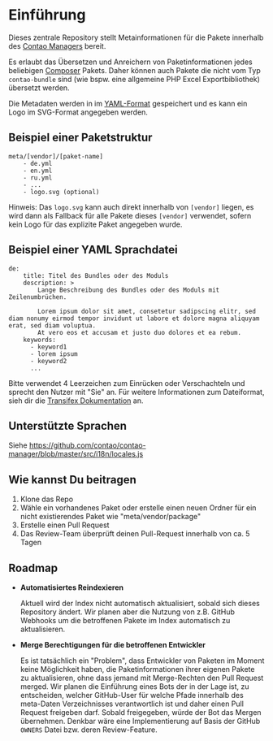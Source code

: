 # Einführung

Dieses zentrale Repository stellt Metainformationen für die Pakete innerhalb des [Contao Managers][3] bereit.

Es erlaubt das Übersetzen und Anreichern von Paketinformationen jedes beliebigen [Composer][1] Pakets. Daher können
auch Pakete die nicht vom Typ `contao-bundle` sind (wie bspw. eine allgemeine PHP Excel Exportbibliothek) übersetzt
werden.

Die Metadaten werden in im [YAML-Format][4] gespeichert und es kann ein Logo im SVG-Format angegeben werden.

## Beispiel einer Paketstruktur

```
meta/[vendor]/[paket-name]
    - de.yml
    - en.yml
    - ru.yml
    - ...
    - logo.svg (optional)
```

Hinweis: Das `logo.svg` kann auch direkt innerhalb von `[vendor]` liegen, es wird dann als Fallback für alle Pakete
dieses `[vendor]` verwendet, sofern kein Logo für das explizite Paket angegeben wurde.

## Beispiel einer YAML Sprachdatei

```
de:
    title: Titel des Bundles oder des Moduls
    description: >
        Lange Beschreibung des Bundles oder des Moduls mit Zeilenumbrüchen.

        Lorem ipsum dolor sit amet, consetetur sadipscing elitr, sed diam nonumy eirmod tempor invidunt ut labore et dolore magna aliquyam erat, sed diam voluptua.
        At vero eos et accusam et justo duo dolores et ea rebum.
    keywords:
      - keyword1
      - lorem ipsum
      - keyword2
      ...
```

Bitte verwendet 4 Leerzeichen zum Einrücken oder Verschachteln und sprecht den Nutzer mit "Sie" an.
Für weitere Informationen zum Dateiformat, sieh dir die [Transifex Dokumentation][2] an.

## Unterstützte Sprachen

Siehe https://github.com/contao/contao-manager/blob/master/src/i18n/locales.js

## Wie kannst Du beitragen

1. Klone das Repo
2. Wähle ein vorhandenes Paket oder erstelle einen neuen Ordner für ein nicht existierendes Paket wie "meta/vendor/package"
3. Erstelle einen Pull Request
4. Das Review-Team überprüft deinen Pull-Request innerhalb von ca. 5 Tagen

## Roadmap

* **Automatisiertes Reindexieren**

    Aktuell wird der Index nicht automatisch aktualisiert, sobald sich dieses Repository ändert. Wir planen aber die
    Nutzung von z.B. GitHub Webhooks um die betroffenen Pakete im Index automatisch zu aktualisieren.

* **Merge Berechtigungen für die betroffenen Entwickler**

    Es ist tatsächlich ein "Problem", dass Entwickler von Paketen im Moment keine Möglichkeit haben, die Paketinformationen
    ihrer eigenen Pakete zu aktualisieren, ohne dass jemand mit Merge-Rechten den Pull Request merged. Wir planen die
    Einführung eines Bots der in der Lage ist, zu entscheiden, welcher GitHub-User für welche Pfade innerhalb des meta-Daten
    Verzeichnisses verantwortlich ist und daher einen Pull Request freigeben darf. Sobald freigegeben, würde der Bot das
    Mergen übernehmen. Denkbar wäre eine Implementierung auf Basis der GitHub `OWNERS` Datei bzw. deren Review-Feature.


[1]: https://getcomposer.org
[2]: https://docs.transifex.com/formats/yaml
[3]: https://github.com/contao/contao-manager
[4]: http://yaml.org/
